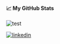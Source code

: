#### &#x1f4c8; My GitHub Stats

![test](https://github-readme-stats.vercel.app/api?username=frenchcisco&show_icons=true&line_height=33&count_private=true&theme=dark")

[![linkedin](https://i.postimg.cc/bYbWR1pS/linkedin-1.png)](https://www.linkedin.com/in/juan-rubio-ab5a04200/)
